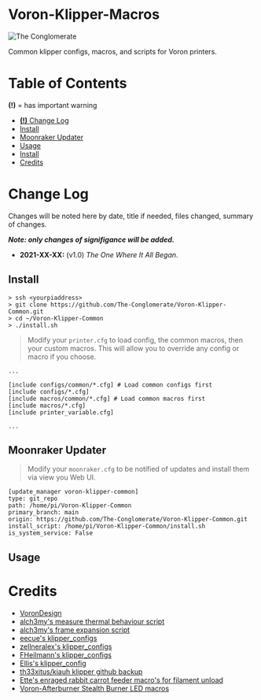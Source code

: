 # Voron-Klipper-Macros

![The Conglomerate](https://upload.wikimedia.org/wikipedia/commons/thumb/5/5b/Society.svg/400px-Society.svg.png)

Common klipper configs, macros, and scripts for Voron printers.

# Table of Contents
**(!)** = has important warning
- [**(!)** Change Log](#change-log)
- [Install](#install)
- [Moonraker Updater](#moonraker-updater)
- [Usage](#usage)
- [Install](#install)
- [Credits](#credits)

# Change Log

Changes will be noted here by date, title if needed, files changed, summary of changes.

_**Note: only changes of signifigance will be added.**_

- **2021-XX-XX:** (v1.0) _The One Where It All Began_.


## Install

```
> ssh <yourpiaddress>
> git clone https://github.com/The-Conglomerate/Voron-Klipper-Common.git
> cd ~/Voron-Klipper-Common
> ./install.sh
```

> Modify your `printer.cfg` to load config, the common macros, then your custom macros. This will allow you to override any config or macro if you choose.

```
...

[include configs/common/*.cfg] # Load common configs first
[include configs/*.cfg]
[include macros/common/*.cfg] # Load common macros first
[include macros/*.cfg]
[include printer_variable.cfg]

...
```

## Moonraker Updater
> Modify your `moonraker.cfg` to be notified of updates and install them via view you Web UI.

```
[update_manager voron-klipper-common]
type: git_repo
path: /home/pi/Voron-Klipper-Common
primary_branch: main
origin: https://github.com/The-Conglomerate/Voron-Klipper-Common.git
install_script: /home/pi/Voron-Klipper-Common/install.sh
is_system_service: False
```

## Usage



# Credits

* [VoronDesign](https://github.com/VoronDesign)
* [alch3my's measure thermal behaviour script](https://github.com/alchemyEngine/measure_thermal_behavior/tree/main=)
* [alch3my's frame expansion script](https://github.com/Klipper3d/klipper/pull/4157)
* [eecue's klipper_configs](https://github.com/eecue/klippper-config)
* [zellneralex's klipper_configs](https://github.com/zellneralex/klipper_config)
* [FHeilmann's klipper_configs](https://github.com/FHeilmann/klipper_config/)
* [Ellis's klipper_config](https://github.com/AndrewEllis93/v2.247_backup_klipper_config/)
* [th33xitus/kiauh klipper github backup](https://github.com/th33xitus/kiauh/wiki/How-to-autocommit-config-changes-to-github%3F)
* [Ette's enraged rabbit carrot feeder macro's for filament unload](https://github.com/EtteGit/EnragedRabbitProject)
* [Voron-Afterburner Stealth Burner LED macros](https://github.com/VoronDesign/Voron-Afterburner/blob/sb-beta/Klipper_Macros/stealthburner_leds.cfg)
